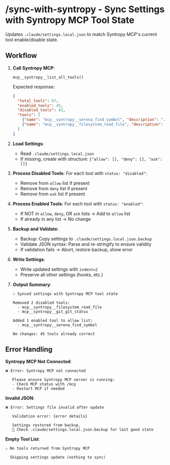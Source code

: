 # /sync-with-syntropy - Sync Settings with Syntropy MCP Tool State

Updates `.claude/settings.local.json` to match Syntropy MCP's current tool enable/disable state.

## Workflow

1. **Call Syntropy MCP**:
   ```
   mcp__syntropy__list_all_tools()
   ```

   Expected response:
   ```json
   {
     "total_tools": 87,
     "enabled_tools": 45,
     "disabled_tools": 42,
     "tools": [
       {"name": "mcp__syntropy__serena_find_symbol", "description": "...", "status": "enabled"},
       {"name": "mcp__syntropy__filesystem_read_file", "description": "...", "status": "disabled"}
     ]
   }
   ```

2. **Load Settings**:
   - Read `.claude/settings.local.json`
   - If missing, create with structure: `{"allow": [], "deny": [], "ask": []}`

3. **Process Disabled Tools**:
   For each tool with `status: "disabled"`:
   - Remove from `allow` list if present
   - Remove from `deny` list if present
   - Remove from `ask` list if present

4. **Process Enabled Tools**:
   For each tool with `status: "enabled"`:
   - If NOT in `allow`, `deny`, OR `ask` lists → Add to `allow` list
   - If already in any list → No change

5. **Backup and Validate**:
   - Backup: Copy settings to `.claude/settings.local.json.backup`
   - Validate JSON syntax: Parse and re-stringify to ensure validity
   - If validation fails → Abort, restore backup, show error

6. **Write Settings**:
   - Write updated settings with `indent=2`
   - Preserve all other settings (hooks, etc.)

7. **Output Summary**:
   ```
   ✓ Synced settings with Syntropy MCP tool state

   Removed 2 disabled tools:
     - mcp__syntropy__filesystem_read_file
     - mcp__syntropy__git_git_status

   Added 1 enabled tool to allow list:
     - mcp__syntropy__serena_find_symbol

   No changes: 45 tools already correct
   ```

## Error Handling

**Syntropy MCP Not Connected**:
```
❌ Error: Syntropy MCP not connected

   Please ensure Syntropy MCP server is running:
   - Check MCP status with /mcp
   - Restart MCP if needed
```

**Invalid JSON**:
```
❌ Error: Settings file invalid after update

   Validation error: {error details}

   Settings restored from backup.
   🔧 Check .claude/settings.local.json.backup for last good state
```

**Empty Tool List**:
```
⚠ No tools returned from Syntropy MCP

  Skipping settings update (nothing to sync)
```
